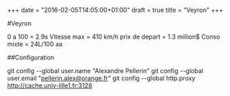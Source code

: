+++
date = "2016-02-05T14:05:00+01:00"
draft = true
title = "Veyron"
+++

#Veyron

0 a 100 = 2.9s
Vitesse max = 410 km/h
prix de depart = 1.3 million$
Conso mixte = 24L/100
aa

##Configuration

git config --global user.name "Alexandre Pellerin"
git config --global user.email "pellerin.alex@orange.fr"
git config --global http.proxy http://cache.univ-lille1.fr:3128

